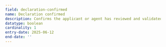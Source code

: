 ```yaml
---
field: declaration-confirmed
name: Declaration confirmed
description: Confirms the applicant or agent has reviewed and validated the information provided in the application
datatype: boolean
cardinality: 1
entry-date: 2025-06-12
end-date: ''
---
```

